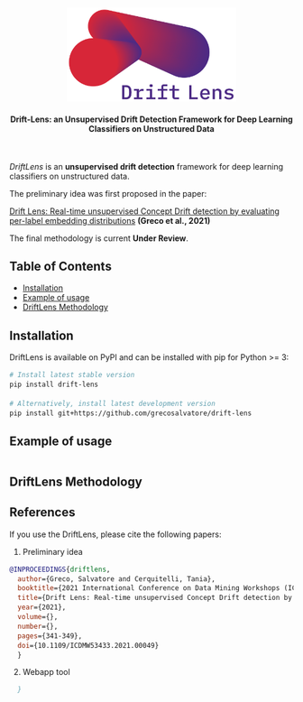 #
<div align="center">
  <img src="docs/source/_static/Drift_Lens_Logo.png" width="300"/>
  <h4>Drift-Lens: an Unsupervised Drift Detection Framework for Deep Learning Classifiers on Unstructured Data</h4>
</div>
<br/>


*DriftLens* is an **unsupervised drift detection** framework for deep learning classifiers on unstructured data.

The preliminary idea was first proposed in the paper:

[Drift Lens: Real-time unsupervised Concept Drift detection by evaluating per-label embedding distributions](https://ieeexplore.ieee.org/document/9679880) **(Greco et al., 2021)**

The final methodology is current **Under Review**.

## Table of Contents
- [Installation](#installation)
- [Example of usage](#example-of-usage)
- [DriftLens Methodology](#driftlens-methodology)

## Installation
DriftLens is available on PyPI and can be installed with pip for Python >= 3:
```bash
# Install latest stable version
pip install drift-lens

# Alternatively, install latest development version
pip install git+https://github.com/grecosalvatore/drift-lens
```

## Example of usage
```python
```

## DriftLens Methodology

## References
If you use the DriftLens, please cite the following papers:

1) Preliminary idea
```bibtex
@INPROCEEDINGS{driftlens,
  author={Greco, Salvatore and Cerquitelli, Tania},
  booktitle={2021 International Conference on Data Mining Workshops (ICDMW)}, 
  title={Drift Lens: Real-time unsupervised Concept Drift detection by evaluating per-label embedding distributions}, 
  year={2021},
  volume={},
  number={},
  pages={341-349},
  doi={10.1109/ICDMW53433.2021.00049}
  }
```

2) Webapp tool
```bibtex
  }
```